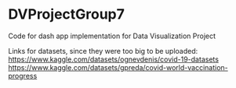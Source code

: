 # DVProjectGroup7
Code for dash app implementation for Data Visualization Project 

Links for datasets, since they were too big to be uploaded:
https://www.kaggle.com/datasets/ognevdenis/covid-19-datasets
https://www.kaggle.com/datasets/gpreda/covid-world-vaccination-progress
